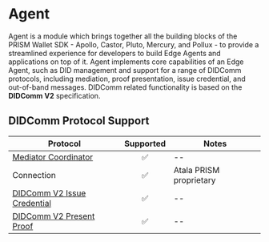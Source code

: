 # Agent

Agent is a module which brings together all the building blocks of the PRISM 
Wallet SDK - Apollo, Castor, Pluto, Mercury, and Pollux - to provide a 
streamlined experience for developers to build Edge Agents and applications on
top of it. Agent implements core capabilities of an Edge Agent, such as DID 
management and support for a range of DIDComm protocols, including mediation, 
proof presentation, issue credential, and out-of-band messages. DIDComm related
functionality is based on the **DIDComm V2** specification.

## DIDComm Protocol Support

| Protocol | Supported | Notes |
| --- | :--: | -- |
| [Mediator Coordinator](https://didcomm.org/mediator-coordination/2.0/) | :white_check_mark: | -- |
| Connection | :white_check_mark: | Atala PRISM proprietary |
| [DIDComm V2 Issue Credential](https://github.com/decentralized-identity/waci-didcomm/tree/main/issue_credential) | :white_check_mark: | -- |
| [DIDComm V2 Present Proof](https://github.com/decentralized-identity/waci-didcomm/blob/main/present_proof/present-proof-v3.md) | :white_check_mark: | -- |
